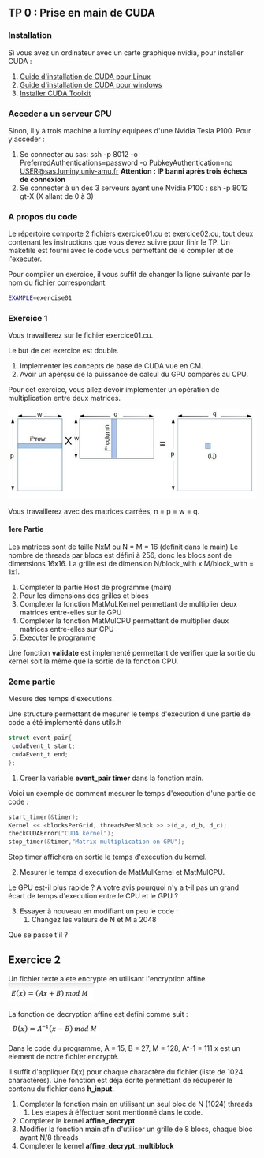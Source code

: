 ## TP 0 : Prise en main de CUDA

### Installation
Si vous avez un ordinateur avec un carte graphique nvidia, pour installer CUDA :
1. [Guide d'installation de CUDA pour Linux](https://docs.nvidia.com/cuda/cuda-installation-guide-linux/#abstract)
2. [Guide d'installation de CUDA pour windows](https://docs.nvidia.com/cuda/cuda-installation-guide-microsoft-windows/index.html)
3. [Installer CUDA Toolkit](https://developer.nvidia.com/cuda-downloads)

### Acceder a un serveur GPU
Sinon, il y à trois machine a luminy equipées d'une Nvidia Tesla P100.
Pour y acceder :
1. Se connecter au sas: ssh -p 8012 -o PreferredAuthentications=password -o PubkeyAuthentication=no [USER@sas.luminy.univ-amu.fr](mailto:USER@sas.luminy.univ-amu.fr)
    **Attention : IP banni après trois échecs de connexion**
1. Se connecter à un des 3 serveurs ayant une Nvidia P100 : ssh -p 8012 gt-X (X allant de 0 à 3)

### A propos du code
Le répertoire comporte 2 fichiers exercice01.cu et exercice02.cu, tout deux contenant les instructions que vous devez suivre pour finir le TP.
Un makefile est fourni avec le code vous permettant de le compiler et de l'executer. 

Pour compiler un exercice, il vous suffit de changer la ligne suivante par le nom du fichier correspondant:
```bash
EXAMPLE=exercise01
```

### Exercice 1
Vous travaillerez sur le fichier exercice01.cu.

Le but de cet exercice est double. 
1. Implementer les concepts de base de CUDA vue en CM. 
2. Avoir un aperçsu de la puissance de calcul du GPU comparés au CPU.

Pour cet exercice, vous allez devoir implementer un opération de multiplication entre deux matrices.

![figure.jpeg](figure.jpeg)

Vous travaillerez avec des matrices carrées, n = p = w = q.

#### 1ere Partie
Les matrices sont de taille NxM ou N = M = 16 (definit dans le main)
Le nombre de threads par blocs est défini à 256, donc les blocs sont de dimensions 16x16. La grille est de dimension N/block_with x M/block_with = 1x1.

1. Completer la partie Host de programme (main)
2. Pour les dimensions des grilles et blocs
3. Completer la fonction MatMuLKernel permettant de multiplier deux matrices entre-elles sur le GPU
4. Completer la fonction MatMulCPU permettant de multiplier deux matrices entre-elles sur CPU
5. Executer le programme

Une fonction **validate** est implementé permettant de verifier que la sortie du kernel soit la même que la sortie de la fonction CPU.

### 2eme partie

Mesure des temps d'executions.

Une structure permettant de mesurer le temps d'execution d'une partie de code a été implementé dans utils.h

```c
struct event_pair{
 cudaEvent_t start;
 cudaEvent_t end;
};
```

1. Creer la variable **event_pair timer** dans la fonction main.

Voici un exemple de comment mesurer le temps d'execution d'une partie de code :
```c
start_timer(&timer);
Kernel << <blocksPerGrid, threadsPerBlock >> >(d_a, d_b, d_c);
checkCUDAError("CUDA kernel");
stop_timer(&timer,"Matrix multiplication on GPU");
```

Stop timer affichera en sortie le temps d'execution du kernel.

2. Mesurer le temps d'execution de MatMulKernel et MatMulCPU.

Le GPU est-il plus rapide ? A votre avis pourquoi n'y a t-il pas un grand écart de temps d'execution entre le CPU et le GPU ?

3. Essayer à nouveau en modifiant un peu le code :
	1. Changez les valeurs de N et M a 2048

Que se passe t'il ?

## Exercice 2

Un fichier texte a ete encrypte en utilisant l'encryption affine.
![form1.png](form1.png)

La fonction de decryption affine est defini comme suit :
![form2.png](form2.png)

Dans le code du programme, A = 15, B = 27, M = 128, A^-1 = 111
x est un element de notre fichier encrypté.

Il suffit d'appliquer D(x) pour chaque charactère du fichier (liste de 1024 charactères).
Une fonction est déjà écrite permettant de récuperer le contenu du fichier dans **h_input**.

1. Completer la fonction main en utilisant un seul bloc de N (1024) threads
	1. Les etapes à éffectuer sont mentionné dans le code.
2. Completer le kernel **affine_decrypt**
3. Modifier la fonction main afin d'utiliser un grille de 8 blocs, chaque bloc ayant N/8 threads
4. Completer le kernel **affine_decrypt_multiblock**



